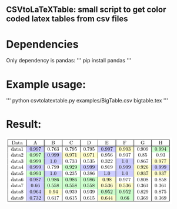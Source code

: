 ## CSVtoLaTeXTable: small script to get color coded latex tables from csv files
# Dependencies
Only dependency is pandas:
'''
pip install pandas
'''
# Example usage:
'''
python csvtolatextable.py examples/BigTable.csv bigtable.tex
'''
# Result:
![colorized table](images/bigtable.png)
